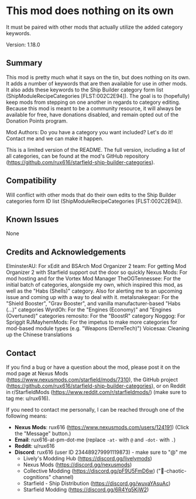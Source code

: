 This mod does nothing on its own
=====
It must be paired with other mods that actually utilize the added category keywords.

Version: 1.18.0

Summary
-----
This mod is pretty much what it says on the tin, but does nothing on its own. It adds a number of keywords that are then available for use in other mods. It also adds these keywords to the Ship Builder category form list (ShipModuleRecipeCategories [FLST:002C2E94]). The goal is to (hopefully) keep mods from stepping on one another in regards to category editing. Because this mod is meant to be a community resource, it will always be available for free, have donations disabled, and remain opted out of the Donation Points program.

Mod Authors: Do you have a category you want included? Let's do it! Contact me and we can make it happen.

This is a limited version of the README. The full version, including a list of all categories, can be found at the mod's GitHub repository (https://github.com/rux616/starfield-ship-builder-categories).


Compatibility
-----
Will conflict with other mods that do their own edits to the Ship Builder categories form ID list (ShipModuleRecipeCategories [FLST:002C2E94]).


Known Issues
-----
None


Credits and Acknowledgements
-----
ElminsterAU: For xEdit and BSArch
Mod Organizer 2 team: For getting Mod Organizer 2 with Starfield support out the door so quickly
Nexus Mods: For mod hosting and for the Vortex Mod Manager
TheOGTennessee: For the initial batch of categories, alongside my own, which inspired this mod, as well as the "Habs (Shells)" category. Also for alerting me to an upcoming issue and coming up with a way to deal with it.
metalsnakegear: For the "Shield Booster", "Grav Booster", and vanilla manufacturer-based "Habs (...)" categories
WyrdOh: For the "Engines (Economy)" and "Engines (Overtuned)" categories
remosito: For the "BoostR" category
Noggog: For Spriggit
RJMayhemMods: For the impetus to make more categories for mod-based module types (e.g. "Weapons (DerreTech)")
Voicesaa: Cleaning up the Chinese translations


Contact
-----
If you find a bug or have a question about the mod, please post it on the mod page at Nexus Mods (https://www.nexusmods.com/starfield/mods/7310), the GitHub project (https://github.com/rux616/starfield-ship-builder-categories), or on Reddit in r/StarfieldMods (https://www.reddit.com/r/starfieldmods/) (make sure to tag me: u/rux616).

If you need to contact me personally, I can be reached through one of the following means:
- **Nexus Mods**: rux616 (https://www.nexusmods.com/users/124191) (Click the "Message" button.)
- **Email**: rux616-at-pm-dot-me (replace `-at-` with `@` and `-dot-` with `.`)
- **Reddit**: u/rux616
- **Discord**: rux616 (user ID 234489279991119873) - make sure to "@" me
    - Lively's Modding Hub (https://discord.gg/livelymods)
    - Nexus Mods (https://discord.gg/nexusmods)
    - Collective Modding (https://discord.gg/pF9U5FmD6w) ("🔧-chaotic-cognitions" channel)
    - Starfield - Ship Distribution (https://discord.gg/wuvaYAsuAc)
    - Starfield Modding (https://discord.gg/6R4Yq5KjW2)
